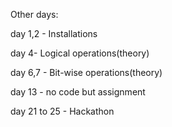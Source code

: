 Other days:

day 1,2 - Installations

day 4- Logical operations(theory)

day 6,7 - Bit-wise operations(theory)

day 13 - no code but assignment

day 21 to 25 - Hackathon
